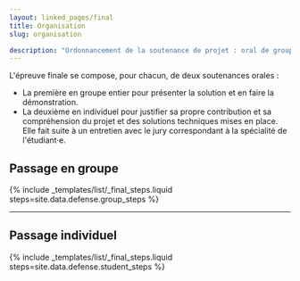 ```yaml
---
layout: linked_pages/final
title: Organisation
slug: organisation

description: "Ordonnancement de la soutenance de projet : oral de groupe et oraux individuels."
---
```


L'épreuve finale se compose, pour chacun, de deux soutenances orales :

* La première en groupe entier pour présenter la solution et en faire la démonstration.
* La deuxième en individuel pour justifier sa propre contribution et sa compréhension du projet et des solutions
  techniques mises en place.
  <br>Elle fait suite à un entretien avec le jury correspondant à la spécialité de l'étudiant·e.

## Passage en groupe

{% include _templates/list/_final_steps.liquid steps=site.data.defense.group_steps %}

-----

## Passage individuel

{% include _templates/list/_final_steps.liquid steps=site.data.defense.student_steps %}
